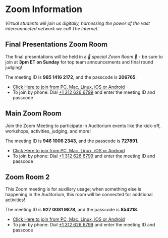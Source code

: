 # Zoom Information
_Virtual students will join us digitally, harnessing the power of the vast interconnected network we call The Internet._

## Final Presentations Zoom Room
The final presentations will be held in a _🌟 special Zoom Room 🌟_ - be sure to join at **3pm ET on Sunday** for top team announcements and final round judging!

The meeting ID is **985 1416 2172**, and the passcode is **206765**.

- [Click Here to join from PC, Mac, Linux, iOS or Android](https://hyland.zoom.us/j/98514162172?pwd=VDhOYnZKaXc2bU03bEZNVlNLTTJLQT09)
- To join by phone: Dial [+1 312 626 6799](tel:+13126266799) and enter the meeting ID and passcode

## Main Zoom Room
Join the Zoom Meeting to participate in Auditorium events like the kick-off, workshops, activities, judging, and more!

The meeting ID is **946 1006 2343**, and the passcode is **727891**.

- [Click Here to join from PC, Mac, Linux, iOS or Android](https://hyland.zoom.us/j/94610062343?pwd=VnZXQkozdkgzQkhSOFU5aVFCcWJxQT09)
- To join by phone: Dial [+1 312 626 6799](tel:+13126266799) and enter the meeting ID and passcode

## Zoom Room 2
This Zoom meeting is for auxillary usage; when something else is happening in the Auditorium, this room will be connected for additional activities!

The meeting ID is **927 0081 9878**, and the passcode is **854218**.

- [Click Here to join from PC, Mac, Linux, iOS or Android](https://hyland.zoom.us/j/92700819878?pwd=cVNFTUltZnlCTVYralV0c3FyUFVMdz09)
- To join by phone: Dial [+1 312 626 6799](tel:+13126266799) and enter the meeting ID and passcode
